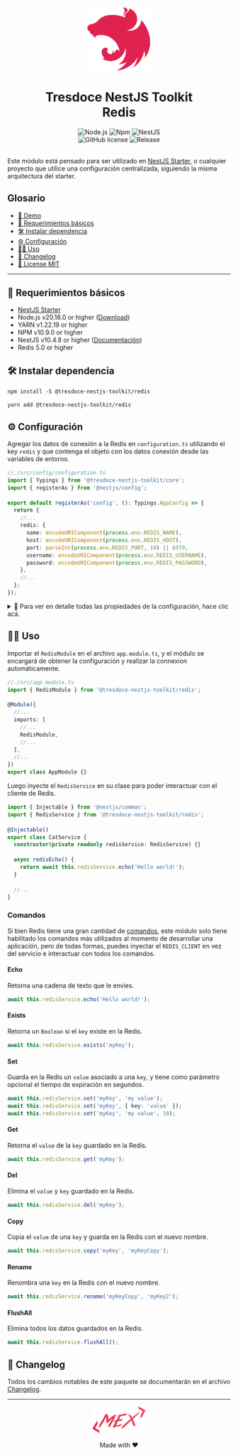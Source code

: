 <div align="center">
    <img alt="nestjs-logo" width="150" height="auto" src="https://raw.githubusercontent.com/tresdoce/tresdoce-nestjs-toolkit/master/.readme-static/iso-nestjs.svg" />
    <h1>Tresdoce NestJS Toolkit<br/>Redis</h1>
</div>

<div align="center">
    <img src="https://img.shields.io/static/v1.svg?style=flat&label=NodeJS&message=v20.18.0&labelColor=339933&color=757575&logoColor=FFFFFF&logo=Node.js" alt="Node.js"/>
    <img src="https://img.shields.io/static/v1.svg?style=flat&label=NPM&message=v10.9.0&labelColor=CB3837&logoColor=FFFFFF&color=757575&logo=npm" alt="Npm"/>
    <img src="https://img.shields.io/static/v1.svg?style=flat&label=NestJS&message=v10.4.8&labelColor=E0234E&logoColor=FFFFFF&color=757575&logo=Nestjs" alt="NestJS"/><br/>
    <img src="https://img.shields.io/github/license/tresdoce/tresdoce-nestjs-toolkit?style=flat" alt="GitHub license" >
    <img alt="Release" src="https://img.shields.io/npm/v/@tresdoce-nestjs-toolkit/redis.svg">
    <br/>
</div>
<br/>

Este módulo está pensado para ser utilizado en [NestJS Starter](https://github.com/rudemex/nestjs-starter), o cualquier
proyecto que utilice una configuración centralizada, siguiendo la misma arquitectura del starter.

## Glosario

- [🥳 Demo](https://nestjs-starter.tresdoce.com.ar/v1/docs)
- [📝 Requerimientos básicos](#basic-requirements)
- [🛠️ Instalar dependencia](#install-dependencies)
- [⚙️ Configuración](#configurations)
- [👨‍💻 Uso](#use)
- [📄 Changelog](./CHANGELOG.md)
- [📜 License MIT](./license.md)

---

<a name="basic-requirements"></a>

## 📝 Requerimientos básicos

- [NestJS Starter](https://github.com/rudemex/nestjs-starter)
- Node.js v20.18.0 or higher ([Download](https://nodejs.org/es/download/))
- YARN v1.22.19 or higher
- NPM v10.9.0 or higher
- NestJS v10.4.8 or higher ([Documentación](https://nestjs.com/))
- Redis 5.0 or higher

<a name="install-dependencies"></a>

## 🛠️ Instalar dependencia

```
npm install -S @tresdoce-nestjs-toolkit/redis
```

```
yarn add @tresdoce-nestjs-toolkit/redis
```

<a name="configurations"></a>

## ⚙️ Configuración

Agregar los datos de conexión a la Redis en `configuration.ts` utilizando el key `redis` y que contenga el
objeto con los datos conexión desde las variables de entorno.

```typescript
//./src/config/configuration.ts
import { Typings } from '@tresdoce-nestjs-toolkit/core';
import { registerAs } from '@nestjs/config';

export default registerAs('config', (): Typings.AppConfig => {
  return {
    //...
    redis: {
      name: encodeURIComponent(process.env.REDIS_NAME),
      host: encodeURIComponent(process.env.REDIS_HOST),
      port: parseInt(process.env.REDIS_PORT, 10) || 6379,
      username: encodeURIComponent(process.env.REDIS_USERNAME),
      password: encodeURIComponent(process.env.REDIS_PASSWORD),
    },
    //...
  };
});
```

<details>
<summary>💬 Para ver en detalle todas las propiedades de la configuración, hace clic acá.</summary>

`name`: Es el nombre de la Redis.

- Type: `String`
- Required: `false`

`protocol`: Es el protocolo de conexión de la Redis.

- Type: `String`
- Required: `false`
- Default: `redis`
- Values: `redis | rediss`

`host`: Es el servidor para conectarse a la Redis.

- Type: `String`
- Required: `true`
- Values: `localhost | 127.0.0.1 | <host>`

`port`: Es el puerto para conectarse a la Redis.

- Type: `Number`
- Required: `true`
- Default: `6379`

`username`: Es el nombre de usuario para conectarse a la Redis.

- Type: `String`
- Required: `false`
- Default: `default`

`password`: Es la contraseña de usuario para conectarse a la Redis.

- Type: `String`
- Required: `false`

`database`: Es la base de datos de la Redis.

- Type: `number`
- Required: `false`
- Default: `0`

Para más información sobre los parámetros de conexión, puedes consultar en
el [Client Configuration](https://github.com/redis/node-redis/blob/master/docs/client-configuration.md) de Redis.

</details>

<a name="use"></a>

## 👨‍💻 Uso

Importar el `RedisModule` en el archivo `app.module.ts`, y el módulo se encargará de obtener la configuración
y realizar la connexion automáticamente.

```typescript
//./src/app.module.ts
import { RedisModule } from '@tresdoce-nestjs-toolkit/redis';

@Module({
  //...
  imports: [
    //...
    RedisModule,
    //...
  ],
  //...
})
export class AppModule {}
```

Luego inyecte el `RedisService` en su clase para poder interactuar con el cliente de Redis.

```typescript
import { Injectable } from '@nestjs/common';
import { RedisService } from '@tresdoce-nestjs-toolkit/redis';

@Injectable()
export class CatService {
  constructor(private readonly redisService: RedisService) {}

  async redisEcho() {
    return await this.redisService.echo('Hello world!');
  }

  //...
}
```

### Comandos

Si bien Redis tiene una gran cantidad de [comandos](https://redis.io/commands/), este módulo solo tiene habilitado los
comandos más utilizados al momento de desarrollar una aplicación, pero de todas formas, puedes inyectar
el `REDIS_CLIENT`
en vez del servicio e interactuar con todos los comandos.

#### Echo

Retorna una cadena de texto que le envies.

```typescript
await this.redisService.echo('Hello world!');
```

#### Exists

Retorna un `Boolean` si el `key` existe en la Redis.

```typescript
await this.redisService.exists('myKey');
```

#### Set

Guarda en la Redis un `value` asociado a una `key`, y tiene como parámetro opcional el tiempo de expiración en segundos.

```typescript
await this.redisService.set('myKey', 'my value');
await this.redisService.set('myKey', { key: 'value' });
await this.redisService.set('myKey', 'my value', 10);
```

#### Get

Retorna el `value` de la `key` guardado en la Redis.

```typescript
await this.redisService.get('myKey');
```

#### Del

Elimina el `value` y `key` guardado en la Redis.

```typescript
await this.redisService.del('myKey');
```

#### Copy

Copia el `value` de una `key` y guarda en la Redis con el nuevo nombre.

```typescript
await this.redisService.copy('myKey', 'myKeyCopy');
```

#### Rename

Renombra una `key` en la Redis con el nuevo nombre.

```typescript
await this.redisService.rename('myKeyCopy', 'myKey2');
```

#### FlushAll

Elimina todos los datos guardados en la Redis.

```typescript
await this.redisService.flushAll();
```

## 📄 Changelog

Todos los cambios notables de este paquete se documentarán en el archivo [Changelog](./CHANGELOG.md).

---

<div align="center">
    <a href="mailto:mdelgado@tresdoce.com.ar" target="_blank" alt="Send an email">
        <img src="https://raw.githubusercontent.com/tresdoce/tresdoce-nestjs-toolkit/ab924d5bdd9a9b9acb3ca5721d4ce977c6b7f680/.readme-static/logo-mex-red.svg" width="120" alt="Logo - Mex" />
    </a><br/>
    <p>Made with ❤</p>
</div>
